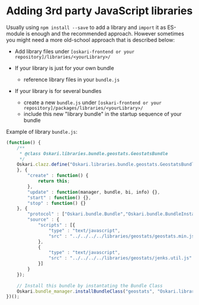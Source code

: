 # Adding 3rd party JavaScript libraries

Usually using `npm install --save` to add a library and `import` it as ES-module is enough and the recommended approach. 
However sometimes you might need a more old-school approach that is described below:

* Add library files under `[oskari-frontend or your repository]/libraries/<yourLibrary>/`

* If your library is just for your own bundle
    * reference library files in your `bundle.js`

* If your library is for several bundles
    * create a new `bundle.js` under `[oskari-frontend or your repository]/packages/libraries/<yourLibrary>/`
    * include this new "library bundle" in the startup sequence of your bundle

Example of library `bundle.js`:

```javascript
(function() {
    /**
     * @class Oskari.libraries.bundle.geostats.GeostatsBundle
     */
    Oskari.clazz.define("Oskari.libraries.bundle.geostats.GeostatsBundle", function() {
    }, {
        "create" : function() {
            return this;
        },
        "update" : function(manager, bundle, bi, info) {},
        "start" : function() {},
        "stop" : function() {}
    }, {
        "protocol" : ["Oskari.bundle.Bundle","Oskari.bundle.BundleInstance"],
        "source" : {
            "scripts" : [{
                "type" : "text/javascript",
                "src" : "../../../../libraries/geostats/geostats.min.js"
            },
            {
                "type" : "text/javascript",
                "src" : "../../../../libraries/geostats/jenks.util.js"
            }]
        }
    });
     
    // Install this bundle by instantating the Bundle Class
    Oskari.bundle_manager.installBundleClass("geostats", "Oskari.libraries.bundle.geostats.GeostatsBundle");
})();
```